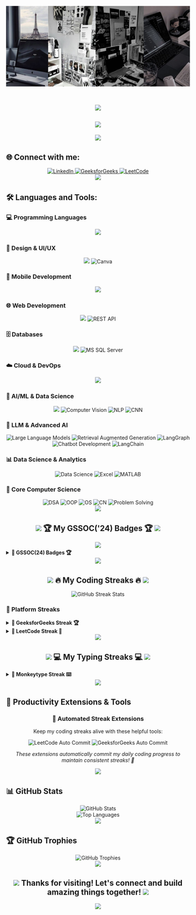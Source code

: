 <img align="center" src="college.png" >

<div align="center">
  <h1>
    <img src="https://readme-typing-svg.herokuapp.com/?font=Righteous&size=35&center=true&vCenter=true&width=500&height=70&duration=4000&lines=Hi+👋,+I'm+Neha+Kohli!;Welcome+to+my+Profile!;Happy+Coding!+🚀" />
  </h1>
</div>

<h3 align="center">
  <img src="https://readme-typing-svg.herokuapp.com/?font=Righteous&size=25&center=true&vCenter=true&width=600&height=50&duration=4000&lines=A+passionate+developer+from+India+🇮🇳;Full+Stack+Developer+💻;AI/ML+Enthusiast+🤖;Problem+Solver+⚡" />
</h3>

<div align="center">
  <img src="https://user-images.githubusercontent.com/73097560/115834477-dbab4500-a447-11eb-908a-139a6edaec5c.gif">
</div>

## 🌐 Connect with me:

<div align="center">
  <a href="https://www.linkedin.com/in/neha-kohli-9084091b9/" target="_blank">
    <img src="https://img.shields.io/badge/LinkedIn-0077B5?style=for-the-badge&logo=linkedin&logoColor=white" alt="LinkedIn"/>
  </a>
  <a href="https://www.geeksforgeeks.org/user/coder_nia24/" target="_blank">
    <img src="https://img.shields.io/badge/GeeksforGeeks-0F9D58?style=for-the-badge&logo=geeksforgeeks&logoColor=white" alt="GeeksforGeeks"/>
  </a>
  <a href="https://leetcode.com/u/kohlineha352/" target="_blank">
    <img src="https://img.shields.io/badge/LeetCode-FFA116?style=for-the-badge&logo=leetcode&logoColor=black" alt="LeetCode"/>
  </a>
</div>

<div align="center">
  <img src="https://user-images.githubusercontent.com/73097560/115834477-dbab4500-a447-11eb-908a-139a6edaec5c.gif">
</div>

## 🛠️ Languages and Tools:

### 💻 Programming Languages
<div align="center">
  <img src="https://skillicons.dev/icons?i=html,css,js,react,java,python,cpp" />
</div>

### 🎨 Design & UI/UX
<div align="center">
  <img src="https://skillicons.dev/icons?i=figma" />
  <img src="https://img.shields.io/badge/Canva-%2300C4CC.svg?style=for-the-badge&logo=Canva&logoColor=white" alt="Canva"/>
</div>

### 📱 Mobile Development
<div align="center">
  <img src="https://skillicons.dev/icons?i=flutter,dart,android" />
</div>

### 🌐 Web Development
<div align="center">
  <img src="https://skillicons.dev/icons?i=nodejs,flask,django" />
  <img src="https://img.shields.io/badge/REST_API-02569B?style=for-the-badge&logo=rest&logoColor=white" alt="REST API"/>
</div>

### 🗄️ Databases
<div align="center">
  <img src="https://skillicons.dev/icons?i=mysql,oracle" />
  <img src="https://img.shields.io/badge/Microsoft%20SQL%20Server-CC2927?style=for-the-badge&logo=microsoft%20sql%20server&logoColor=white" alt="MS SQL Server"/>
</div>

### ☁️ Cloud & DevOps
<div align="center">
  <img src="https://skillicons.dev/icons?i=aws,docker,git" />
</div>

### 🤖 AI/ML & Data Science
<div align="center">
  <img src="https://skillicons.dev/icons?i=python,pytorch,tensorflow,opencv" />
  <img src="https://img.shields.io/badge/Computer_Vision-FF6F00?style=for-the-badge&logo=opencv&logoColor=white" alt="Computer Vision"/>
  <img src="https://img.shields.io/badge/NLP-4285F4?style=for-the-badge&logo=google&logoColor=white" alt="NLP"/>
  <img src="https://img.shields.io/badge/CNN-FF6F00?style=for-the-badge&logo=tensorflow&logoColor=white" alt="CNN"/>
</div>

### 🧠 LLM & Advanced AI
<div align="center">
  <img src="https://img.shields.io/badge/LLM-8A2BE2?style=for-the-badge&logo=openai&logoColor=white" alt="Large Language Models"/>
  <img src="https://img.shields.io/badge/RAG-00D4AA?style=for-the-badge&logo=retrieval&logoColor=white" alt="Retrieval Augmented Generation"/>
  <img src="https://img.shields.io/badge/LangGraph-FF6B6B?style=for-the-badge&logo=langchain&logoColor=white" alt="LangGraph"/>
  <img src="https://img.shields.io/badge/Chatbot-25D366?style=for-the-badge&logo=whatsapp&logoColor=white" alt="Chatbot Development"/>
  <img src="https://img.shields.io/badge/LangChain-1C3C3C?style=for-the-badge&logo=chainlink&logoColor=white" alt="LangChain"/>
</div>

### 📊 Data Science & Analytics
<div align="center">
  <img src="https://img.shields.io/badge/Data_Science-4285F4?style=for-the-badge&logo=google&logoColor=white" alt="Data Science"/>
  <img src="https://img.shields.io/badge/Excel-217346?style=for-the-badge&logo=microsoft-excel&logoColor=white" alt="Excel"/>
  <img src="https://img.shields.io/badge/MATLAB-0076A8?style=for-the-badge&logo=mathworks&logoColor=white" alt="MATLAB"/>
</div>

### 🎯 Core Computer Science
<div align="center">
  <img src="https://img.shields.io/badge/DSA-FF5722?style=for-the-badge&logo=algorithm&logoColor=white" alt="DSA"/>
  <img src="https://img.shields.io/badge/OOP-2196F3?style=for-the-badge&logo=object&logoColor=white" alt="OOP"/>
  <img src="https://img.shields.io/badge/Operating_Systems-FFA000?style=for-the-badge&logo=linux&logoColor=white" alt="OS"/>
  <img src="https://img.shields.io/badge/Computer_Networks-00BCD4?style=for-the-badge&logo=cisco&logoColor=white" alt="CN"/>
  <img src="https://img.shields.io/badge/Problem_Solving-E91E63?style=for-the-badge&logo=leetcode&logoColor=white" alt="Problem Solving"/>
</div>

<div align="center">
  <img src="https://user-images.githubusercontent.com/73097560/115834477-dbab4500-a447-11eb-908a-139a6edaec5c.gif">
</div>

<div align="center">
  <h2>
    <img src="https://media.giphy.com/media/iY8CRBdQXODJSCERIr/giphy.gif" width="35">
    🏆 My GSSOC('24) Badges 🏆
    <img src="https://media.giphy.com/media/iY8CRBdQXODJSCERIr/giphy.gif" width="35">
  </h2>
</div>

<div align="center">
  <img src="https://user-images.githubusercontent.com/73097560/115834477-dbab4500-a447-11eb-908a-139a6edaec5c.gif">
</div>

<details>	
 <summary><b>🥇 GSSOC(24) Badges 🏆</b></summary><br>
<div style='display:flex; align-items:center; gap: 10px;' align='center'>
  <a href="https://gssoc.girlscript.tech/leaderboard">
    <img src="https://raw.githubusercontent.com/GSSoC24/Postman-Challenge/main/docs/assets/Postman%20White.png" width="100px" height="100px" />
    <img src="https://raw.githubusercontent.com/GSSoC24/Postman-Challenge/main/docs/assets/1.png" width="100px" height="100px" />
    <img src="https://raw.githubusercontent.com/GSSoC24/Postman-Challenge/main/docs/assets/2.png" width="100px" height="100px" />
    <img src="https://raw.githubusercontent.com/GSSoC24/Postman-Challenge/main/docs/assets/3.png" width="100px" height="100px" />
    <img src="https://raw.githubusercontent.com/GSSoC24/Postman-Challenge/main/docs/assets/4.png" width="100px" height="100px" />
    <img src="https://raw.githubusercontent.com/GSSoC24/Postman-Challenge/main/docs/assets/5.png" width="100px" height="100px" />
    <img src="https://raw.githubusercontent.com/GSSoC24/Postman-Challenge/main/docs/assets/6.png" width="105px" height="105px" />
  </a>
</div>
</details>

<div align="center">
  <img src="https://user-images.githubusercontent.com/73097560/115834477-dbab4500-a447-11eb-908a-139a6edaec5c.gif">
</div>

<div align="center">
  <h2>
    <img src="https://media.giphy.com/media/WUlplcMpOCEmTGBtBW/giphy.gif" width="35">
    🔥 My Coding Streaks 🔥
    <img src="https://media.giphy.com/media/WUlplcMpOCEmTGBtBW/giphy.gif" width="35">
  </h2>
</div>

<div align="center">
  <img src="https://streak-stats.demolab.com/?user=YourGitHubUsername&theme=tokyonight&hide_border=true" alt="GitHub Streak Stats"/>
</div>

### 🌟 Platform Streaks

<details>
  <summary><b>🌟 GeeksforGeeks Streak 🏆</b></summary><br>
  <div align="center">
    <img src="https://media.giphy.com/media/L1R1tvI9svkIWwpVYr/giphy.gif" width="50">
    <h3>🎯 GeeksforGeeks Journey</h3>
    <p><b>Current Streak:</b> 365 Days 🔥</p>
    <p><b>Achievements:</b> 400+ Problems Solved | Coding Score 1K+ | Contest Rating 1798 🏆</p>
    <a href="https://auth.geeksforgeeks.org/user/coder_nia24/practice" target="_blank">
      <img src="https://img.shields.io/badge/GeeksforGeeks-0F9D58?style=for-the-badge&logo=geeksforgeeks&logoColor=white" alt="GeeksforGeeks Profile"/>
    </a>
    <p><i><a href="https://auth.geeksforgeeks.org/user/coder_nia24/practice" target="_blank">🚀 Explore My Progress on GeeksforGeeks!</a></i></p>
  </div>
</details>

<details>
  <summary><b>🚀 LeetCode Streak 💪</b></summary><br>
  <div align="center">
    <img src="https://media.giphy.com/media/WUlplcMpOCEmTGBtBW/giphy.gif" width="50">
    <h3>⚡ LeetCode Journey</h3>
    <p><b>Current Streak:</b> 100+ Days 🎉</p>
    <a href="https://leetcode.com/u/kohlineha352/" target="_blank">
      <img src="https://img.shields.io/badge/LeetCode-FFA116?style=for-the-badge&logo=leetcode&logoColor=black" alt="LeetCode Profile"/>
    </a>
    <p><i><a href="https://leetcode.com/u/kohlineha352/" target="_blank">🏃‍♀️ Follow My Journey on LeetCode!</a></i></p>
  </div>
</details>

<div align="center">
  <img src="https://user-images.githubusercontent.com/73097560/115834477-dbab4500-a447-11eb-908a-139a6edaec5c.gif">
</div>

<div align="center">
  <h2>
    <img src="https://media.giphy.com/media/VgCDAzcKvsR6OM0uWg/giphy.gif" width="50">
    💻 My Typing Streaks 💻
    <img src="https://media.giphy.com/media/VgCDAzcKvsR6OM0uWg/giphy.gif" width="50">
  </h2>
</div>

<details>
  <summary><b>🐒 Monkeytype Streak ⌨️</b></summary><br>
  <div align="center">
    <img src="https://media.giphy.com/media/3oKIPnAiaMCws8nOsE/giphy.gif" width="50">
    <h3>⌨️ My Typing Journey on Monkeytype</h3>
    <p><b>Current Streak:</b> 100+ Days 🖋️</p>
    <a href="https://monkeytype.com/profile/coder_neha" target="_blank">
      <img src="https://img.shields.io/badge/Monkeytype-E2B714?style=for-the-badge&logo=monkeytype&logoColor=black" alt="Monkeytype Profile"/>
    </a>
    <p><i><a href="https://monkeytype.com/profile/coder_neha" target="_blank">⚡ View My Typing Progress on Monkeytype!</a></i></p>
  </div>
</details>

<div align="center">
  <img src="https://user-images.githubusercontent.com/73097560/115834477-dbab4500-a447-11eb-908a-139a6edaec5c.gif">
</div>

## 🔧 Productivity Extensions & Tools

<div align="center">
  <h3>🤖 Automated Streak Extensions</h3>
  <p>Keep my coding streaks alive with these helpful tools:</p>
  
  <div>
    <img src="https://img.shields.io/badge/LeetCode_Auto_Commit-FFA116?style=for-the-badge&logo=leetcode&logoColor=black" alt="LeetCode Auto Commit"/>
    <img src="https://img.shields.io/badge/GeeksforGeeks_Auto_Commit-0F9D58?style=for-the-badge&logo=geeksforgeeks&logoColor=white" alt="GeeksforGeeks Auto Commit"/>
  </div>
  
  <p><i>These extensions automatically commit my daily coding progress to maintain consistent streaks! 🚀</i></p>
</div>

<div align="center">
  <img src="https://user-images.githubusercontent.com/73097560/115834477-dbab4500-a447-11eb-908a-139a6edaec5c.gif">
</div>

## 📊 GitHub Stats

<div align="center">
  <img src="https://github-readme-stats.vercel.app/api?username=YourGitHubUsername&theme=tokyonight&hide_border=true&include_all_commits=false&count_private=false" alt="GitHub Stats"/>
  <br/>
  <img src="https://github-readme-stats.vercel.app/api/top-langs/?username=YourGitHubUsername&theme=tokyonight&hide_border=true&include_all_commits=false&count_private=false&layout=compact" alt="Top Languages"/>
</div>

<div align="center">
  <img src="https://user-images.githubusercontent.com/73097560/115834477-dbab4500-a447-11eb-908a-139a6edaec5c.gif">
</div>

## 🏆 GitHub Trophies
<div align="center">
  <img src="https://github-profile-trophy.vercel.app/?username=YourGitHubUsername&theme=tokyonight&no-frame=true&no-bg=false&margin-w=4" alt="GitHub Trophies"/>
</div>

<div align="center">
  <img src="https://user-images.githubusercontent.com/73097560/115834477-dbab4500-a447-11eb-908a-139a6edaec5c.gif">
</div>

<div align="center">
  <h2>
    <img src="https://media.giphy.com/media/LnQjpWaON8nhr21vNW/giphy.gif" width="60">
    Thanks for visiting! Let's connect and build amazing things together! 
    <img src="https://media.giphy.com/media/LnQjpWaON8nhr21vNW/giphy.gif" width="60">
  </h2>
</div>

<div align="center">
  <img src="https://capsule-render.vercel.app/api?type=waving&color=gradient&height=100&section=footer"/>
</div>
